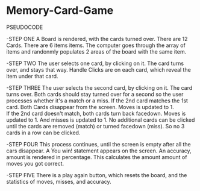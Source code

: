 # Memory-Card-Game


PSEUDOCODE

-STEP ONE
A Board is rendered, with the cards turned over.  There are 12 Cards.
    There are 6 items items.  The computer goes through the array of items and randonmly populates 2 areas of the board with the same item.  


-STEP TWO
The user selects one card, by clicking on it.  The card turns over, and stays that way.
    Handle Clicks are on each card, which reveal the item under that card.  


-STEP THREE
The user selects the second card, by clicking on it.  The card turns over. Both cards should stay turned over for a second so the user processes whether it's a match or a miss. 
    If the 2nd card matches the 1st card.  Both Cards disappear from the screen.  Moves is updated to 1.  
    If the 2nd card doesn't match, both cards turn back facedown.  Moves is updated to 1.  And misses is updated to 1.
    No additional cards can be clicked until the cards are removed (match) or turned facedown (miss).  So no 3 cards in a row can be clicked.

-STEP FOUR
This process continues, until the screen is empty after all the cars disappear.  A You win! statement appears on the screen.  An accuracy, amount is rendered in percentage.  This calculates the amount amount of moves you got correct.  

-STEP FIVE
There is a play again button, which resets the board, and the statistics of moves, misses, and accuracy.


